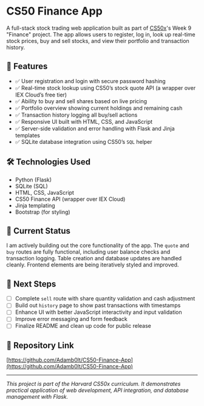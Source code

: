 # CS50 Finance App

A full-stack stock trading web application built as part of [CS50x](https://cs50.harvard.edu/x/)'s Week 9 "Finance" project. The app allows users to register, log in, look up real-time stock prices, buy and sell stocks, and view their portfolio and transaction history.

## 🚀 Features

- ✅ User registration and login with secure password hashing
- ✅ Real-time stock lookup using CS50’s stock quote API (a wrapper over IEX Cloud’s free tier)
- ✅ Ability to buy and sell shares based on live pricing
- ✅ Portfolio overview showing current holdings and remaining cash
- ✅ Transaction history logging all buy/sell actions
- ✅ Responsive UI built with HTML, CSS, and JavaScript
- ✅ Server-side validation and error handling with Flask and Jinja templates
- ✅ SQLite database integration using CS50’s `SQL` helper

## 🛠️ Technologies Used

- Python (Flask)
- SQLite (SQL)
- HTML, CSS, JavaScript
- CS50 Finance API (wrapper over IEX Cloud)
- Jinja templating
- Bootstrap (for styling)

## 📍 Current Status

I am actively building out the core functionality of the app. The `quote` and `buy` routes are fully functional, including user balance checks and transaction logging. Table creation and database updates are handled cleanly. Frontend elements are being iteratively styled and improved.

## 🧭 Next Steps

- [ ] Complete `sell` route with share quantity validation and cash adjustment  
- [ ] Build out `history` page to show past transactions with timestamps  
- [ ] Enhance UI with better JavaScript interactivity and input validation  
- [ ] Improve error messaging and form feedback  
- [ ] Finalize README and clean up code for public release

## 📎 Repository Link

[https://github.com/Adamb0lt/CS50-Finance-App](https://github.com/Adamb0lt/CS50-Finance-App)

---

_This project is part of the Harvard CS50x curriculum. It demonstrates practical application of web development, API integration, and database management with Flask._

